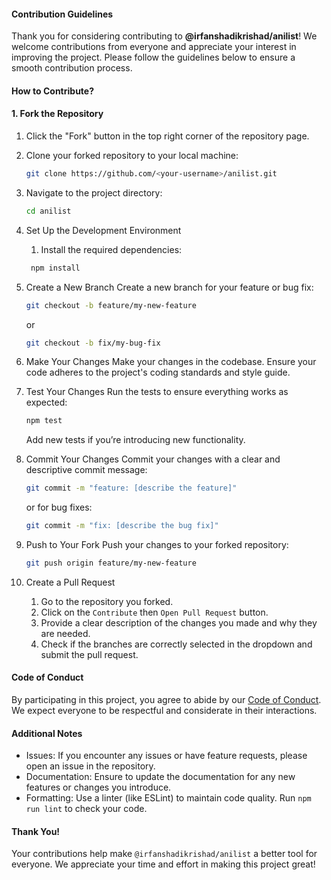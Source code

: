 #### Contribution Guidelines

Thank you for considering contributing to **@irfanshadikrishad/anilist**! We welcome contributions from everyone and appreciate your interest in improving the project. Please follow the guidelines below to ensure a smooth contribution process.

#### How to Contribute?

#### 1. Fork the Repository

1.  Click the "Fork" button in the top right corner of the repository page.
2.  Clone your forked repository to your local machine:
    ```bash
    git clone https://github.com/<your-username>/anilist.git
    ```
3.  Navigate to the project directory:
    ```bash
    cd anilist
    ```
4.  Set Up the Development Environment

    1. Install the required dependencies:

    ```bash
     npm install
    ```

5.  Create a New Branch
    Create a new branch for your feature or bug fix:
    ```bash
    git checkout -b feature/my-new-feature
    ```
    or
    ```bash
    git checkout -b fix/my-bug-fix
    ```
6.  Make Your Changes
    Make your changes in the codebase. Ensure your code adheres to the project's coding standards and style guide.
7.  Test Your Changes
    Run the tests to ensure everything works as expected:
    ```bash
    npm test
    ```
    Add new tests if you’re introducing new functionality.
8.  Commit Your Changes
    Commit your changes with a clear and descriptive commit message:
    ```bash
    git commit -m "feature: [describe the feature]"
    ```
    or for bug fixes:
    ```bash
    git commit -m "fix: [describe the bug fix]"
    ```
9.  Push to Your Fork
    Push your changes to your forked repository:
    ```bash
    git push origin feature/my-new-feature
    ```
10. Create a Pull Request
    1. Go to the repository you forked.
    2. Click on the `Contribute` then `Open Pull Request` button.
    3. Provide a clear description of the changes you made and why they are needed.
    4. Check if the branches are correctly selected in the dropdown and submit the pull request.

#### Code of Conduct

By participating in this project, you agree to abide by our [Code of Conduct](CODE_OF_CONDUCT.md). We expect everyone to be respectful and considerate in their interactions.

#### Additional Notes

- Issues: If you encounter any issues or have feature requests, please open an issue in the repository.
- Documentation: Ensure to update the documentation for any new features or changes you introduce.
- Formatting: Use a linter (like ESLint) to maintain code quality. Run `npm run lint` to check your code.

#### Thank You!

Your contributions help make `@irfanshadikrishad/anilist` a better tool for everyone. We appreciate your time and effort in making this project great!
